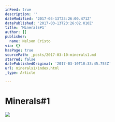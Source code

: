```yaml
---
inFeed: true
description: ''
dateModified: '2017-03-13T23:26:00.471Z'
datePublished: '2017-03-13T23:26:02.010Z'
title: 'Minerals#1'
author: []
publisher:
  name: Nelson Cristo
via: {}
hasPage: true
sourcePath: _posts/2017-03-10-minerals1.md
starred: false
datePublishedOriginal: '2017-03-10T10:33:45.753Z'
url: minerals1/index.html
_type: Article

---
```

# Minerals\#1
![](https://the-grid-user-content.s3-us-west-2.amazonaws.com/23d04362-e8dc-43e7-97e9-a8634348f570.jpg)